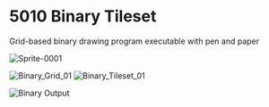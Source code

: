 # 5010 Binary Tileset
Grid-based binary drawing program executable with pen and paper



![Sprite-0001](https://github.com/user-attachments/assets/5bb1ff03-5e05-4578-8479-55867fc93118)

![Binary_Grid_01](https://github.com/user-attachments/assets/450612da-841f-431e-82e7-59803420f7f8)
![Binary_Tileset_01](https://github.com/user-attachments/assets/8301da8c-39b5-4716-ac77-ab3abd437128)

![Binary Output](https://github.com/user-attachments/assets/0e8a010a-419a-4a38-b07f-bba7f5f1f0ab)

